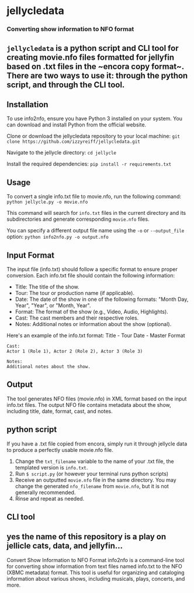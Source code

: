 # jellycledata
### Converting show information to NFO format

## `jellycledata` is a python script and CLI tool for creating movie.nfo files formatted for jellyfin based on .txt files in the ~encora copy format~. There are two ways to use it: through the python script, and through the CLI tool.

## Installation
To use info2nfo, ensure you have Python 3 installed on your system. You can download and install Python from the official website.

Clone or download the jellycledata repository to your local machine:
`git clone https://github.com/izzyreiff/jellycledata.git`

Navigate to the jellycle directory:
`cd jellycle`

Install the required dependencies:
`pip install -r requirements.txt`

## Usage
To convert a single info.txt file to movie.nfo, run the following command:
`python jellycle.py -o movie.nfo`

This command will search for `info.txt` files in the current directory and its subdirectories and generate corresponding `movie.nfo` files.

You can specify a different output file name using the `-o` or `--output_file` option:
`python info2nfo.py -o output.nfo`

## Input Format
The input file (info.txt) should follow a specific format to ensure proper conversion. Each info.txt file should contain the following information:

- Title: The title of the show.
- Tour: The tour or production name (if applicable).
- Date: The date of the show in one of the following formats: "Month Day, Year", "Year", or "Month, Year".
- Format: The format of the show (e.g., Video, Audio, Highlights).
- Cast: The cast members and their respective roles.
- Notes: Additional notes or information about the show (optional).

Here's an example of the info.txt format:
    Title - Tour
    Date - Master
    Format

    Cast:
    Actor 1 (Role 1), Actor 2 (Role 2), Actor 3 (Role 3)

    Notes:
    Additional notes about the show.

## Output
The tool generates NFO files (movie.nfo) in XML format based on the input info.txt files. The output NFO file contains metadata about the show, including title, date, format, cast, and notes.


## python script
If you have a .txt file copied from encora, simply run it through jellycle data to produce a perfectly usable movie.nfo file.
1. Change the `txt_filename` variable to the name of your .txt file, the templated version is `info.txt`.
2. Run `$ script.py` (or however your terminal runs python scripts)
3. Receive an outputted `movie.nfo` file in the same directory. You may change the generated `nfo_filename` from `movie.nfo`, but it is not generally recommended.
4. Rinse and repeat as needed.

## CLI tool


## yes the name of this repository is a play on jellicle cats, data, and jellyfin...

Convert Show Information to NFO Format
info2nfo is a command-line tool for converting show information from text files named info.txt to the NFO (XBMC metadata) format. This tool is useful for organizing and cataloging information about various shows, including musicals, plays, concerts, and more.



